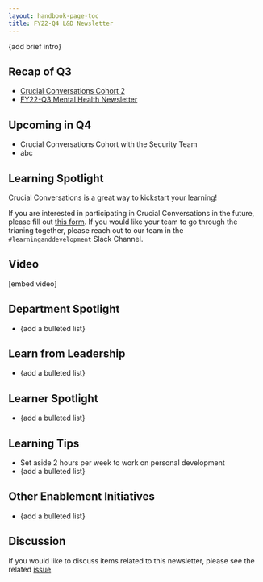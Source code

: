 ```yaml
---
layout: handbook-page-toc
title: FY22-Q4 L&D Newsletter
---
```


{add brief intro}

## Recap of Q3

* [Crucial Conversations Cohort 2](https://about.gitlab.com/handbook/people-group/learning-and-development/learning-initiatives/#crucial-conversations) 
* [FY22-Q3 Mental Health Newsletter](https://about.gitlab.com/handbook/people-group/learning-and-development/newsletter/mental-health-newsletter/FY22-Q3/) 

## Upcoming in Q4

* Crucial Conversations Cohort with the Security Team
* abc 

## Learning Spotlight 

Crucial Conversations is a great way to kickstart your learning! 

If you are interested in participating in Crucial Conversations in the future, please fill out [this form](). If you would like your team to go through the trianing together, please reach out to our team in the `#learninganddevelopment` Slack Channel. 

## Video 

[embed video]

## Department Spotlight 

* {add a bulleted list}

## Learn from Leadership 

* {add a bulleted list}

## Learner Spotlight  

* {add a bulleted list}

## Learning Tips 

* Set aside 2 hours per week to work on personal development
* {add a bulleted list}

## Other Enablement Initiatives

* {add a bulleted list}

## Discussion 

If you would like to discuss items related to this newsletter, please see the related [issue](). 
